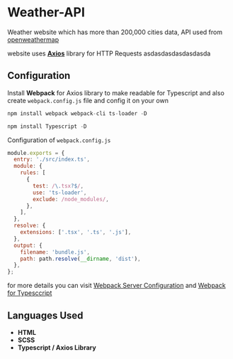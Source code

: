 # Weather-API

Weather website which has more than 200,000 cities data, API used from [openweathermap](https://openweathermap.org/api)

website uses **[Axios](https://github.com/axios/axios)** library for HTTP Requests asdasdasdasdasdasda

## Configuration 

Install **Webpack** for Axios library to make readable for Typescript and also create `webpack.config.js` file and config it on your own

```js
npm install webpack webpack-cli ts-loader -D
```

```js
npm install Typescript -D 
```
Configuration of `webpack.config.js`

```js
module.exports = {
  entry: './src/index.ts',
  module: {
    rules: [
      {
        test: /\.tsx?$/,
        use: 'ts-loader',
        exclude: /node_modules/,
      },
    ],
  },
  resolve: {
    extensions: ['.tsx', '.ts', '.js'],
  },
  output: {
    filename: 'bundle.js',
    path: path.resolve(__dirname, 'dist'),
  },
};
```

for more details you can visit [Webpack Server Configuration](https://webpack.js.org/configuration/dev-server/) and [Webpack for Typesccript](https://webpack.js.org/guides/typescript/)

## Languages Used

* **HTML**
* **SCSS**
* **Typescript / Axios Library**
